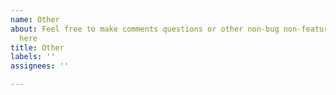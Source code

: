 ```yaml
---
name: Other
about: Feel free to make comments questions or other non-bug non-feature requests
  here
title: Other
labels: ''
assignees: ''

---
```



